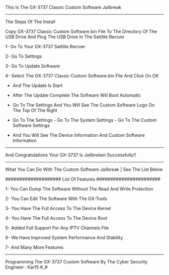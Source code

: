 This Is The GX-3737 Classic Custom Software Jailbreak 
_________________________________________________________________

The Steps Of The Install

Copy GX-3737 Classic Custom Software.bin File To The Directory Of The USB Drive 
And Plug The USB Drive In The Sattlite Reciver

1- Go To Your GX-3737 Sattlite Reciver

2- Go To Settings

3- Go To Update Software  

4- Select The GX-3737 Classic Custom Software.bin File And Click On OK

- And The Update Is Start

- After The Update Complete The Software Will Boot Automatic 

- Go To The Settings And You Will See The Custom Software Logo On The Top Of The Right

- Go To The Settings - Go To The System Settings - Go To The Custom Software Settings 
- And You Will See The Device Information And Custom Software Information
________________________________________________________________
                                                                                                                                       
And Congratulations Your GX-3737 Is Jailbroken Successfully!!                                          
________________________________________________________________

What You Can Do With The Custom Software Jailbreak | See The List Below

####################
List Of Features #######################

1- You Can Dump The Software Without The Read And Write Protection

2- You Can Edit The Software With The GX-Tools

3- You Have The Full Access To The Device Kernel

4- You Have The Full Access To The Device Root 

5- Added Full Support For Any IPTV Channels File

6- We Have Improved System Performance And Stability

7- And Many More Features

________________________________________________________________________________________________________
Programming The GX-3737 Custom Software By The Cyber Security Engineer : Karf5 #_#

